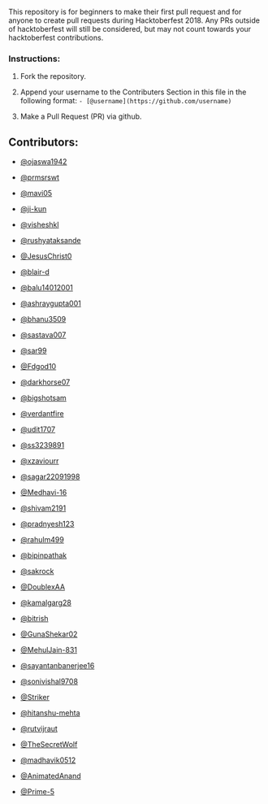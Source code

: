  This repository is for beginners to make their first pull request and for anyone to create pull requests during Hacktoberfest 2018. Any PRs outside of hacktoberfest will still be considered, but may not count towards your hacktoberfest contributions.


### Instructions:

1. Fork the repository.

2. Append your username to the Contributers Section in this file in the following format:
	`- [@username](https://github.com/username)`
3. Make a Pull Request (PR) via github.

## Contributors:

- [@ojaswa1942](https://github.com/ojaswa1942)

- [@prmsrswt](https://github.com/prmsrswt)

- [@mavi05](https://github.com/mavi05)

- [@ji-kun](https://github.com/ji-kun)

- [@visheshkl](https://github.com/visheshkl)

- [@rushyataksande](https://github.com/rushyataksande)

- [@JesusChrist0](https://github.com/jesuschrist0)

- [@blair-d](https://github.com/blair-d)

- [@balu14012001](https://github.com/BALAJIRAO676)

- [@ashraygupta001](http://github.com/ashraygupta001)

- [@bhanu3509](https://github.com/bhanu3509)

- [@sastava007](https://github.com/sastava007)

- [@sar99](https://github.com/sar99)

- [@Fdgod10](https://github.com/Fdgod10)

- [@darkhorse07](https://github.com/darkhorse)

- [@bigshotsam](https://github.com/bigshotsam)

- [@verdantfire](https://github.com/verdantfire)

- [@udit1707](https://github.com/udit1707)

- [@ss3239891](https://github.com/ss3239891)

- [@xzaviourr](https://github.com/xzaviourr)

- [@sagar22091998](https://github.com/sagar22091998)

- [@Medhavi-16](https://github.com/Medhavi-16)

- [@shivam2191](https://github.com/shivam2191)

- [@pradnyesh123](https://github.com/pradnyesh123)

- [@rahulm499](https://github.com/rahulm499)

- [@bipinpathak](https://github.com/bipinpathak)

- [@sakrock](https://github.com/sakrock)

- [@DoublexAA](https://github.com/DoublexAA)

- [@kamalgarg28](https://github.com/kamalgarg28)

- [@bitrish](https://github.com/bitrish)

- [@GunaShekar02](https://github.com/GunaShekar02)

- [@MehulJain-831](https://github.com/MehulJain-831)

- [@sayantanbanerjee16](https://github.com/sayantanbanerjee16)

- [@sonivishal9708](https://github.com/sonivishal9708)

- [@Striker](https://github.com/Striker)

- [@hitanshu-mehta](https://github.com/hitanshu-mehta)

- [@rutvijraut](https://github.com/rutvijraut)

- [@TheSecretWolf](https://github.com/TheSecretWolf)

- [@madhavik0512](https://github.com/madhavik0512)

- [@AnimatedAnand](https://github.com/AnimatedAnand)

- [@Prime-5](https://github.com/Prime-5)
